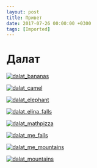 ```yaml
---
layout: post
title: Привет
date: 2017-07-26 00:00:00 +0300
tags: [Imported]
---
```

# Далат

[![dalat_bananas](https://vlaim.s3.amazonaws.com/uploads/2017/08/dalat_bananas.jpg)](https://vlaim.s3.amazonaws.com/uploads/2017/08/dalat_bananas.jpg)

[![dalat_camel](https://vlaim.s3.amazonaws.com/uploads/2017/08/dalat_camel.jpg)](https://vlaim.s3.amazonaws.com/uploads/2017/08/dalat_camel.jpg) 

[![dalat_elephant](https://vlaim.s3.amazonaws.com/uploads/2017/08/dalat_elephant.jpg)](https://vlaim.s3.amazonaws.com/uploads/2017/08/dalat_elephant.jpg) 

[![dalat_elina_falls](https://vlaim.s3.amazonaws.com/uploads/2017/08/dalat_elina_falls.jpg)](https://vlaim.s3.amazonaws.com/uploads/2017/08/dalat_elina_falls.jpg) 

[![dalat_mathpizza](https://vlaim.s3.amazonaws.com/uploads/2017/08/dalat_mathpizza.jpg)](https://vlaim.s3.amazonaws.com/uploads/2017/08/dalat_mathpizza.jpg)

[![dalat_me_falls](https://vlaim.s3.amazonaws.com/uploads/2017/08/dalat_me_falls.jpg)](https://vlaim.s3.amazonaws.com/uploads/2017/08/dalat_me_falls.jpg)

[![dalat_me_mountains](https://vlaim.s3.amazonaws.com/uploads/2017/08/dalat_me_mountains.jpg)](https://vlaim.s3.amazonaws.com/uploads/2017/08/dalat_me_mountains.jpg) 

[![dalat_mountains](https://vlaim.s3.amazonaws.com/uploads/2017/08/dalat_mountains.jpg)](https://vlaim.s3.amazonaws.com/uploads/2017/08/dalat_mountains.jpg)